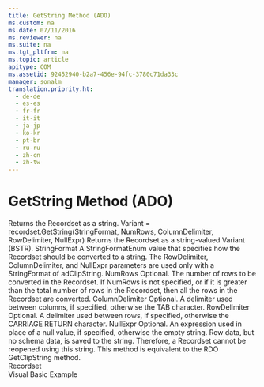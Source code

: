 ```yaml
---
title: GetString Method (ADO)
ms.custom: na
ms.date: 07/11/2016
ms.reviewer: na
ms.suite: na
ms.tgt_pltfrm: na
ms.topic: article
apitype: COM
ms.assetid: 92452940-b2a7-456e-94fc-3780c71da33c
manager: sonalm
translation.priority.ht: 
  - de-de
  - es-es
  - fr-fr
  - it-it
  - ja-jp
  - ko-kr
  - pt-br
  - ru-ru
  - zh-cn
  - zh-tw
---
```

# GetString Method (ADO)
<?xml version="1.0" encoding="utf-8"?>
<developerReferenceWithSyntaxDocument xmlns="http://ddue.schemas.microsoft.com/authoring/2003/5" xmlns:xlink="http://www.w3.org/1999/xlink" xmlns:xsi="http://www.w3.org/2001/XMLSchema-instance" xsi:schemaLocation="http://ddue.schemas.microsoft.com/authoring/2003/5 http://dduestorage.blob.core.windows.net/ddueschema/developer.xsd">
  <introduction>
    <para>Returns the <legacyLink xlink:href="ede1415f-c3df-4cc5-a05b-2576b2b84b60">Recordset</legacyLink> as a string.</para>
  </introduction>
  <syntaxSection>
    <legacySyntax>
<parameterReference>Variant</parameterReference> = <parameterReference>recordset.</parameterReference><legacyBold>GetString</legacyBold><parameterReference>(StringFormat, NumRows, ColumnDelimiter, RowDelimiter, NullExpr)</parameterReference></legacySyntax>
  </syntaxSection>
  <returnValue>
    <content>
      <para>Returns the <legacyBold>Recordset</legacyBold> as a string-valued <languageKeyword>Variant</languageKeyword> (BSTR).</para>
    </content>
  </returnValue>
  <parameters>
    <content>
      <definitionTable>
        <definedTerm> <legacyItalic>StringFormat</legacyItalic> </definedTerm>
        <definition>
          <para>A <legacyLink xlink:href="28f7d1ec-092b-4323-a39d-d3f882c6c81a">StringFormatEnum</legacyLink> value that specifies how the <legacyBold>Recordset</legacyBold> should be converted to a string. The <legacyItalic>RowDelimiter</legacyItalic>, <legacyItalic>ColumnDelimiter</legacyItalic>, and <legacyItalic>NullExpr</legacyItalic> parameters are used only with a <legacyItalic>StringFormat</legacyItalic> of <legacyBold>adClipString</legacyBold>.</para>
        </definition>
        <definedTerm> <legacyItalic>NumRows</legacyItalic> </definedTerm>
        <definition>
          <para>Optional. The number of rows to be converted in the <legacyBold>Recordset</legacyBold>. If <legacyItalic>NumRows </legacyItalic>is not specified, or if it is greater than the total number of rows in the <legacyBold>Recordset</legacyBold>, then all the rows in the <legacyBold>Recordset</legacyBold> are converted.</para>
        </definition>
        <definedTerm> <legacyItalic>ColumnDelimiter</legacyItalic> </definedTerm>
        <definition>
          <para>Optional. A delimiter used between columns, if specified, otherwise the TAB character.</para>
        </definition>
        <definedTerm> <legacyItalic>RowDelimiter</legacyItalic> </definedTerm>
        <definition>
          <para>Optional. A delimiter used between rows, if specified, otherwise the CARRIAGE RETURN character.</para>
        </definition>
        <definedTerm> <legacyItalic>NullExpr</legacyItalic> </definedTerm>
        <definition>
          <para>Optional. An expression used in place of a null value, if specified, otherwise the empty string.</para>
        </definition>
      </definitionTable>
    </content>
  </parameters>
  <languageReferenceRemarks>
    <content>
      <para>Row data, but no schema data, is saved to the string. Therefore, a <legacyBold>Recordset</legacyBold> cannot be reopened using this string.</para>
      <para>This method is equivalent to the RDO <legacyBold>GetClipString</legacyBold> method.</para>
    </content>
  </languageReferenceRemarks>
  <section>
    <title>Applies To</title>
    <content>
      <para>
        <link xlink:href="ede1415f-c3df-4cc5-a05b-2576b2b84b60">Recordset</link>
      </para>
    </content>
  </section>
  <relatedTopics>
<link xlink:href="14c96d71-46a8-4782-b474-80ce348e8bff">Visual Basic Example</link>
</relatedTopics>
</developerReferenceWithSyntaxDocument>